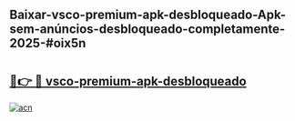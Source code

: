 ## Baixar-vsco-premium-apk-desbloqueado-Apk-sem-anúncios-desbloqueado-completamente-2025-#oix5n

# <h2><a href="https://ainizakaria.my?title=vsco-premium-apk-desbloqueado&ref=22M">🔗👉 🔴 vsco-premium-apk-desbloqueado</a></h2>

[![acn](https://github.com/user-attachments/assets/0f9c940e-d8b0-45ae-aac7-cd30a18b3e1c)](https://ainizakaria.my?title=vsco-premium-apk-desbloqueado&ref=22M)

